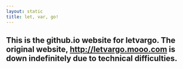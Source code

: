 ```yaml
---
layout: static
title: let, var, go!
---
```


## This is the github.io website for letvargo. The original website, http://letvargo.mooo.com is down indefinitely due to technical difficulties.